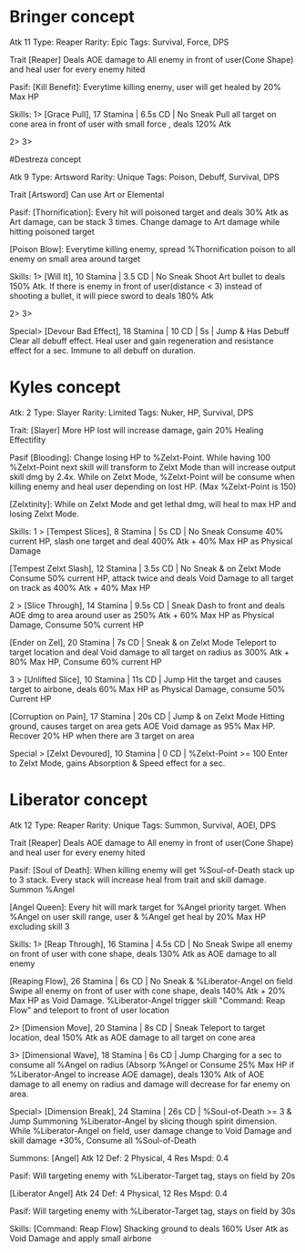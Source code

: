 # Bringer concept

Atk 11
Type: Reaper
Rarity: Epic
Tags: Survival, Force, DPS

Trait [Reaper]
Deals AOE damage to All enemy in front of user(Cone Shape) and heal user for every enemy hited

Pasif:
[Kill Benefit]: Everytime killing enemy, user will get healed by 20% Max HP

Skills:
1>
[Grace Pull], 17 Stamina | 6.5s CD | No Sneak
Pull all target on cone area in front of user with small force , deals 120% Atk

2>
3>


#Destreza concept

Atk 9
Type: Artsword
Rarity: Unique
Tags: Poison, Debuff, Survival, DPS

Trait [Artsword]
Can use Art or Elemental

Pasif:
[Thornification]: Every hit will poisoned target and deals 30% Atk as Art damage, can be stack 3 times. Change damage to Art damage while hitting poisoned target

[Poison Blow]: Everytime killing enemy, spread %Thornification poison to all enemy on small area around target

Skills:
1>
[Will It], 10 Stamina | 3.5 CD | No Sneak
Shoot Art bullet to deals 150% Atk. If there is enemy in front of user(distance < 3) instead of shooting a bullet, it will piece sword to deals 180% Atk

2>
3>

Special>
[Devour Bad Effect], 18 Stamina | 10 CD | 5s | Jump & Has Debuff
Clear all debuff effect. Heal user and gain regeneration and resistance effect for a sec. Immune to all debuff on duration.


# Kyles concept

Atk: 2
Type: Slayer
Rarity: Limited
Tags: Nuker, HP, Survival, DPS

Trait: [Slayer]
More HP lost will increase damage, gain 20% Healing Effectifity

Pasif
[Blooding]: Change losing HP to %Zelxt-Point. While having 100 %Zelxt-Point next skill will transform to Zelxt Mode than will increase output skill dmg by 2.4x. While on Zelxt Mode, %Zelxt-Point will be consume when killing enemy and heal user depending on lost HP. (Max %Zelxt-Point is 150)

[Zelxtinity]: While on Zelxt Mode and get lethal dmg, will heal to max HP and losing Zelxt Mode.

Skills:
1 >
[Tempest Slices], 8 Stamina | 5s CD | No Sneak
Consume 40% current HP, slash one target and deal 400% Atk +  40% Max HP as Physical Damage

[Tempest Zelxt Slash], 12 Stamina | 3.5s CD |  No Sneak & on Zelxt Mode
Consume 50% current HP, attack twice and deals Void Damage to all target on track as 400% Atk + 40% Max HP

2 >
[Slice Through], 14 Stamina | 9.5s CD | Sneak
Dash to front and deals AOE dmg to area around user as 250% Atk + 60% Max HP as Physical Damage, Consume 50% current HP

[Ender on Zel], 20 Stamina | 7s CD | Sneak & on Zelxt Mode
Teleport to target location and deal Void damage to all target on radius as 300% Atk + 80% Max HP, Consume 60% current HP 

3 >
[Unlifted Slice], 10 Stamina | 11s CD | Jump
Hit the target and causes target to airbone, deals 60% Max HP as Physical Damage, consume 50% Current HP

[Corruption on Pain], 17 Stamina | 20s CD | Jump & on Zelxt Mode
Hitting ground, causes target on area gets AOE Void damage as 95% Max HP. Recover 20% HP when there are 3 target on area


Special >
[Zelxt Devoured], 10 Stamina | 0 CD | %Zelxt-Point >= 100
Enter to Zelxt Mode, gains Absorption & Speed effect for a sec.


# Liberator concept

Atk 12
Type: Reaper
Rarity: Unique
Tags: Summon, Survival, AOEl, DPS

Trait [Reaper]
Deals AOE damage to All enemy in front of user(Cone Shape) and heal user for every enemy hited

Pasif:
[Soul of Death]: When killing enemy will get %Soul-of-Death stack up to 3 stack. Every stack will increase heal from trait and skill damage. Summon %Angel

[Angel Queen]: Every hit will mark target for %Angel priority target. When %Angel on user skill range, user & %Angel get heal by 20% Max HP excluding skill 3

Skills:
1>
[Reap Through], 16 Stamina | 4.5s CD | No Sneak
Swipe all enemy on front of user with cone shape,  deals 130% Atk as AOE damage to all enemy

[Reaping Flow], 26 Stamina | 6s CD | No Sneak & %Liberator-Angel on field
Swipe all enemy on front of user with cone shape, deals 140% Atk + 20% Max HP as Void Damage. %Liberator-Angel trigger skill "Command: Reap Flow" and teleport to front of user location

2>
[Dimension Move], 20 Stamina | 8s CD | Sneak
Teleport to target location, deal 150% Atk as AOE damage to all target on cone area

3>
[Dimensional Wave], 18 Stamina | 6s CD | Jump
Charging for a sec to consume all %Angel on radius (Absorp %Angel or Consume 25% Max HP if %Liberator-Angel to increase AOE damage), deals 130% Atk of AOE damage to all enemy  on radius and damage will decrease for far enemy on area.

Special>
[Dimension Break], 24 Stamina | 26s CD | %Soul-of-Death >= 3 & Jump
Summoning %Liberator-Angel by slicing though spirit dimension. While %Liberator-Angel on field, user damage change to Void Damage and skill damage +30%, Consume all %Soul-of-Death


Summons:
[Angel]
Atk 12
Def: 2 Physical,  4 Res
Mspd: 0.4

Pasif:
Will targeting enemy with %Liberator-Target tag, stays on field by 20s

[Liberator Angel]
Atk 24
Def: 4 Physical, 12 Res
Mspd: 0.4

Pasif:
Will targeting enemy with %Liberator-Target tag, stays on field by 30s

Skills:
[Command: Reap Flow]
Shacking ground to deals 160% User Atk as Void Damage and apply small airbone
